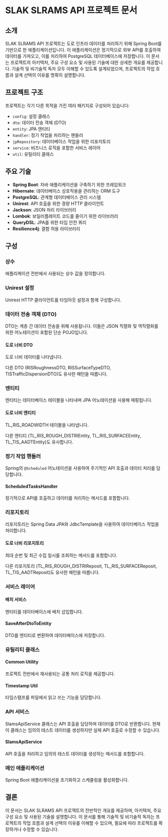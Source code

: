 # SLAK SLRAMS API 프로젝트 문서

## 소개
SLAK SLRAMS API 프로젝트는 도로 인프라 데이터를 처리하기 위해 Spring Boot를 기반으로 한 애플리케이션입니다. 이 애플리케이션은 정기적으로 외부 API를 호출하여 데이터를 가져오고, 이를 처리하여 PostgreSQL 데이터베이스에 저장합니다. 이 문서는 프로젝트의 아키텍처, 주요 구성 요소 및 사용된 기술에 대한 상세한 개요를 제공합니다. 기술적 및 비기술적 독자 모두 이해할 수 있도록 설계되었으며, 프로젝트의 작업 흐름과 설계 선택의 이유를 명확히 설명합니다.

## 프로젝트 구조
프로젝트는 각기 다른 목적을 가진 여러 패키지로 구성되어 있습니다:

- `config`: 설정 클래스
- `dto`: 데이터 전송 객체 (DTO)
- `entity`: JPA 엔티티
- `handler`: 정기 작업을 처리하는 핸들러
- `jpRepository`: 데이터베이스 작업을 위한 리포지토리
- `service`: 비즈니스 로직을 포함한 서비스 레이어
- `util`: 유틸리티 클래스

## 주요 기술
- **Spring Boot**: 자바 애플리케이션을 구축하기 위한 프레임워크
- **Hibernate**: 데이터베이스 상호작용을 관리하는 ORM 도구
- **PostgreSQL**: 관계형 데이터베이스 관리 시스템
- **Unirest**: API 호출을 위한 경량 HTTP 클라이언트
- **Jackson**: JSON 처리 라이브러리
- **Lombok**: 보일러플레이트 코드를 줄이기 위한 라이브러리
- **QueryDSL**: JPA를 위한 타입 안전 쿼리
- **Resilience4j**: 결함 허용 라이브러리

## 구성

### 상수
애플리케이션 전반에서 사용되는 상수 값을 정의합니다.

### Unirest 설정
Unirest HTTP 클라이언트를 타임아웃 설정과 함께 구성합니다.

### 데이터 전송 객체 (DTO)
DTO는 계층 간 데이터 전송을 위해 사용됩니다. 이들은 JSON 직렬화 및 역직렬화를 위한 어노테이션이 포함된 단순 POJO입니다.

#### 도로 너비 DTO
도로 너비 데이터를 나타냅니다.

다른 DTO (RISRoughnessDTO, RISSurfaceTypeDTO, TISTrafficDispersionDTO)도 유사한 패턴을 따릅니다.

### 엔티티
엔티티는 데이터베이스 테이블을 나타내며 JPA 어노테이션을 사용해 매핑됩니다.

#### 도로 너비 엔티티
TL_RIS_ROADWIDTH 테이블을 나타냅니다.

다른 엔티티 (TL_RIS_ROUGH_DISTRIEntity, TL_RIS_SURFACEEntity, TL_TIS_AADTEntity)도 유사합니다.

### 정기 작업 핸들러
Spring의 `@Scheduled` 어노테이션을 사용하여 주기적인 API 호출과 데이터 처리를 담당합니다.

#### ScheduledTasksHandler
정기적으로 API를 호출하고 데이터를 처리하는 메서드를 포함합니다.

### 리포지토리
리포지토리는 Spring Data JPA와 JdbcTemplate을 사용하여 데이터베이스 작업을 처리합니다.

#### 도로 너비 리포지토리
최대 순번 및 최근 수집 일시를 조회하는 메서드를 포함합니다.

다른 리포지토리 (TL_RIS_ROUGH_DISTRIReposit, TL_RIS_SURFACEReposit, TL_TIS_AADTReposit)도 유사한 패턴을 따릅니다.

### 서비스 레이어
#### 배치 서비스
엔티티를 데이터베이스에 배치 삽입합니다.

#### SaveAfterDtoToEntity
DTO를 엔티티로 변환하여 데이터베이스에 저장합니다.

### 유틸리티 클래스
#### Common Utility
프로젝트 전반에서 재사용되는 공통 처리 로직을 제공합니다.

#### Timestamp Util
타임스탬프를 파일에서 읽고 쓰는 기능을 담당합니다.

### API 서비스
SlamsApiService 클래스는 API 호출을 담당하며 데이터를 DTO로 반환합니다. 현재 이 클래스는 임의의 테스트 데이터를 생성하지만 실제 API 호출로 수정할 수 있습니다.

#### SlamsApiService
API 호출을 처리하고 임의의 테스트 데이터를 생성하는 메서드를 포함합니다.

### 메인 애플리케이션
Spring Boot 애플리케이션을 초기화하고 스케줄링을 활성화합니다.

## 결론
이 문서는 SLAK SLRAMS API 프로젝트의 전반적인 개요를 제공하며, 아키텍처, 주요 구성 요소 및 사용된 기술을 설명합니다. 이 문서를 통해 기술적 및 비기술적 독자는 프로젝트의 작업 흐름과 설계 선택의 이유를 이해할 수 있으며, 필요에 따라 프로젝트를 확장하거나 수정할 수 있습니다.
